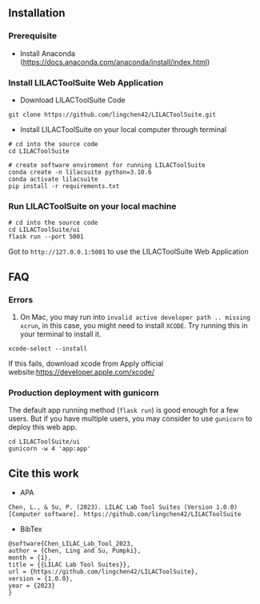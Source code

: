 ## Installation

### Prerequisite
* Install Anaconda (https://docs.anaconda.com/anaconda/install/index.html)


### Install LILACToolSuite Web Application
* Download LILACToolSuite Code
```
git clone https://github.com/lingchen42/LILACToolSuite.git
```

* Install LILACToolSuite on your local computer through terminal
```
# cd into the source code
cd LILACToolSuite 

# create software enviroment for running LILACToolSuite
conda create -n lilacsuite python=3.10.6
conda activate lilacsuite
pip install -r requirements.txt
```

### Run LILACToolSuite on your local machine
```
# cd into the source code
cd LILACToolSuite/ui
flask run --port 5001
```
Got to `http://127.0.0.1:5001` to use the LILACToolSuite Web Application


## FAQ

### Errors
1. On Mac, you may run into `invalid active developer path .. missing xcrun`, in this case, you might need to install `XCODE`. Try running this in your terminal to install it.

```
xcode-select --install
```
If this fails, download xcode from Apply official website:https://developer.apple.com/xcode/


### Production deployment with gunicorn
The default app running method (`flask run`) is good enough for a few users. But if you have multiple users, you may consider to use `gunicorn` to deploy this web app.
```
cd LILACToolSuite/ui
gunicorn -w 4 'app:app'
```


## Cite this work
* APA
```
Chen, L., & Su, P. (2023). LILAC Lab Tool Suites (Version 1.0.0) [Computer software]. https://github.com/lingchen42/LILACToolSuite
```

* BibTex
```
@software{Chen_LILAC_Lab_Tool_2023,
author = {Chen, Ling and Su, Pumpki},
month = {1},
title = {{LILAC Lab Tool Suites}},
url = {https://github.com/lingchen42/LILACToolSuite},
version = {1.0.0},
year = {2023}
}
```